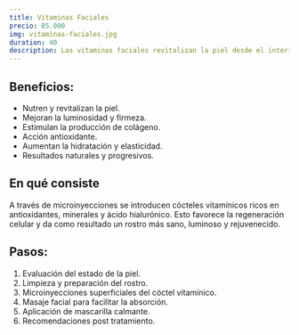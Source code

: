 ```yaml
---
title: Vitaminas Faciales
precio: 85.000
img: vitaminas-faciales.jpg
duration: 40
description: Las vitaminas faciales revitalizan la piel desde el interior. Aportan nutrientes esenciales que combaten el envejecimiento, mejoran el tono, la textura y la luminosidad de tu rostro.
---
```


## Beneficios:
- Nutren y revitalizan la piel.
- Mejoran la luminosidad y firmeza.
- Estimulan la producción de colágeno.
- Acción antioxidante.
- Aumentan la hidratación y elasticidad.
- Resultados naturales y progresivos.

## En qué consiste
A través de microinyecciones se introducen cócteles vitamínicos ricos en antioxidantes, minerales y ácido hialurónico. Esto favorece la regeneración celular y da como resultado un rostro más sano, luminoso y rejuvenecido.

## Pasos:

1. Evaluación del estado de la piel.
2. Limpieza y preparación del rostro.
3. Microinyecciones superficiales del cóctel vitamínico.
4. Masaje facial para facilitar la absorción.
5. Aplicación de mascarilla calmante.
6. Recomendaciones post tratamiento.
